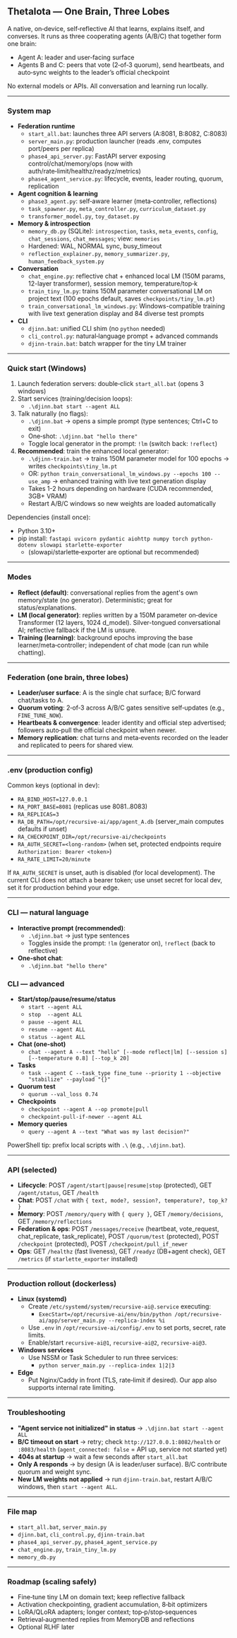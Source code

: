 ## ThetaIota — One Brain, Three Lobes

A native, on‑device, self‑reflective AI that learns, explains itself, and converses. It runs as three cooperating agents (A/B/C) that together form one brain:
- Agent A: leader and user‑facing surface
- Agents B and C: peers that vote (2‑of‑3 quorum), send heartbeats, and auto‑sync weights to the leader’s official checkpoint

No external models or APIs. All conversation and learning run locally.

---

### System map
- **Federation runtime**
  - `start_all.bat`: launches three API servers (A:8081, B:8082, C:8083)
  - `server_main.py`: production launcher (reads .env, computes port/peers per replica)
  - `phase4_api_server.py`: FastAPI server exposing control/chat/memory/ops (now with auth/rate‑limit/healthz/readyz/metrics)
  - `phase4_agent_service.py`: lifecycle, events, leader routing, quorum, replication
- **Agent cognition & learning**
  - `phase3_agent.py`: self‑aware learner (meta‑controller, reflections)
  - `task_spawner.py`, `meta_controller.py`, `curriculum_dataset.py`
  - `transformer_model.py`, `toy_dataset.py`
- **Memory & introspection**
  - `memory_db.py` (SQLite): `introspection`, `tasks`, `meta_events`, `config`, `chat_sessions`, `chat_messages`; view: `memories`
  - Hardened: WAL, NORMAL sync, busy_timeout
  - `reflection_explainer.py`, `memory_summarizer.py`, `human_feedback_system.py`
- **Conversation**
  - `chat_engine.py`: reflective chat + enhanced local LM (150M params, 12-layer transformer), session memory, temperature/top‑k
  - `train_tiny_lm.py`: trains 150M parameter conversational LM on project text (100 epochs default, saves `checkpoints/tiny_lm.pt`)
  - `train_conversational_lm_windows.py`: Windows-compatible training with live text generation display and 84 diverse test prompts
- **CLI**
  - `djinn.bat`: unified CLI shim (no `python` needed)
  - `cli_control.py`: natural‑language prompt + advanced commands
  - `djinn-train.bat`: batch wrapper for the tiny LM trainer

---

### Quick start (Windows)
1) Launch federation servers: double‑click `start_all.bat` (opens 3 windows)
2) Start services (training/decision loops):
   - `.\djinn.bat start --agent ALL`
3) Talk naturally (no flags):
   - `.\djinn.bat` → opens a simple prompt (type sentences; Ctrl+C to exit)
   - One‑shot: `.\djinn.bat "hello there"`
   - Toggle local generator in the prompt: `!lm` (switch back: `!reflect`)
4) **Recommended**: train the enhanced local generator:
   - `.\djinn-train.bat` → trains 150M parameter model for 100 epochs → writes `checkpoints\tiny_lm.pt`
   - OR: `python train_conversational_lm_windows.py --epochs 100 --use_amp` → enhanced training with live text generation display
   - Takes 1-2 hours depending on hardware (CUDA recommended, 3GB+ VRAM)
   - Restart A/B/C windows so new weights are loaded automatically

Dependencies (install once):
- Python 3.10+
- pip install: `fastapi uvicorn pydantic aiohttp numpy torch python-dotenv slowapi starlette-exporter`
  - (slowapi/starlette‑exporter are optional but recommended)

---

### Modes
- **Reflect (default)**: conversational replies from the agent's own memory/state (no generator). Deterministic; great for status/explanations.
- **LM (local generator)**: replies written by a 150M parameter on‑device Transformer (12 layers, 1024 d_model). Silver-tongued conversational AI; reflective fallback if the LM is unsure.
- **Training (learning)**: background epochs improving the base learner/meta‑controller; independent of chat mode (can run while chatting).

---

### Federation (one brain, three lobes)
- **Leader/user surface**: A is the single chat surface; B/C forward chat/tasks to A.
- **Quorum voting**: 2‑of‑3 across A/B/C gates sensitive self‑updates (e.g., `FINE_TUNE_NOW`).
- **Heartbeats & convergence**: leader identity and official step advertised; followers auto‑pull the official checkpoint when newer.
- **Memory replication**: chat turns and meta‑events recorded on the leader and replicated to peers for shared view.

---

### .env (production config)
Common keys (optional in dev):
- `RA_BIND_HOST=127.0.0.1`
- `RA_PORT_BASE=8081` (replicas use 8081..8083)
- `RA_REPLICAS=3`
- `RA_DB_PATH=/opt/recursive-ai/app/agent_A.db` (server_main computes defaults if unset)
- `RA_CHECKPOINT_DIR=/opt/recursive-ai/checkpoints`
- `RA_AUTH_SECRET=<long-random>` (when set, protected endpoints require `Authorization: Bearer <token>`)
- `RA_RATE_LIMIT=20/minute`

If `RA_AUTH_SECRET` is unset, auth is disabled (for local development). The current CLI does not attach a bearer token; use unset secret for local dev, set it for production behind your edge.

---

### CLI — natural language
- **Interactive prompt (recommended)**:
  - `.\djinn.bat` → just type sentences
  - Toggles inside the prompt: `!lm` (generator on), `!reflect` (back to reflective)
- **One‑shot chat**:
  - `.\djinn.bat "hello there"`

### CLI — advanced
- **Start/stop/pause/resume/status**
  - `start --agent ALL`
  - `stop  --agent ALL`
  - `pause --agent ALL`
  - `resume --agent ALL`
  - `status --agent ALL`
- **Chat (one‑shot)**
  - `chat --agent A --text "hello" [--mode reflect|lm] [--session s] [--temperature 0.8] [--top_k 20]`
- **Tasks**
  - `task --agent C --task_type fine_tune --priority 1 --objective "stabilize" --payload "{}"`
- **Quorum test**
  - `quorum --val_loss 0.74`
- **Checkpoints**
  - `checkpoint --agent A --op promote|pull`
  - `checkpoint-pull-if-newer --agent ALL`
- **Memory queries**
  - `query --agent A --text "What was my last decision?"`

PowerShell tip: prefix local scripts with `.\` (e.g., `.\djinn.bat`).

---

### API (selected)
- **Lifecycle**: POST `/agent/start|pause|resume|stop` (protected), GET `/agent/status`, GET `/health`
- **Chat**: POST `/chat` with `{ text, mode?, session?, temperature?, top_k? }`
- **Memory**: POST `/memory/query` with `{ query }`, GET `/memory/decisions`, GET `/memory/reflections`
- **Federation & ops**: POST `/messages/receive` (heartbeat, vote_request, chat_replicate, task_replicate), POST `/quorum/test` (protected), POST `/checkpoint` (protected), POST `/checkpoint/pull_if_newer`
- **Ops**: GET `/healthz` (fast liveness), GET `/readyz` (DB+agent check), GET `/metrics` (if `starlette_exporter` installed)

---

### Production rollout (dockerless)
- **Linux (systemd)**
  - Create `/etc/systemd/system/recursive-ai@.service` executing:
    - `ExecStart=/opt/recursive-ai/env/bin/python /opt/recursive-ai/app/server_main.py --replica-index %i`
  - Use `.env` in `/opt/recursive-ai/config/.env` to set ports, secret, rate limits.
  - Enable/start `recursive-ai@1`, `recursive-ai@2`, `recursive-ai@3`.
- **Windows services**
  - Use NSSM or Task Scheduler to run three services:
    - `python server_main.py --replica-index 1|2|3`
- **Edge**
  - Put Nginx/Caddy in front (TLS, rate‑limit if desired). Our app also supports internal rate limiting.

---

### Troubleshooting
- **"Agent service not initialized" in status** → `.\djinn.bat start --agent ALL`
- **B/C timeout on start** → retry; check `http://127.0.0.1:8082/health` or `:8083/health` (`agent_connected: false` = API up, service not started yet)
- **404s at startup** → wait a few seconds after `start_all.bat`
- **Only A responds** → by design (A is leader/user surface). B/C contribute quorum and weight sync.
- **New LM weights not applied** → run `djinn-train.bat`, restart A/B/C windows, then `start --agent ALL`.

---

### File map
- `start_all.bat`, `server_main.py`
- `djinn.bat`, `cli_control.py`, `djinn-train.bat`
- `phase4_api_server.py`, `phase4_agent_service.py`
- `chat_engine.py`, `train_tiny_lm.py`
- `memory_db.py`

---

### Roadmap (scaling safely)
- Fine‑tune tiny LM on domain text; keep reflective fallback
- Activation checkpointing, gradient accumulation, 8‑bit optimizers
- LoRA/QLoRA adapters; longer context; top‑p/stop‑sequences
- Retrieval‑augmented replies from MemoryDB and reflections
- Optional RLHF later
